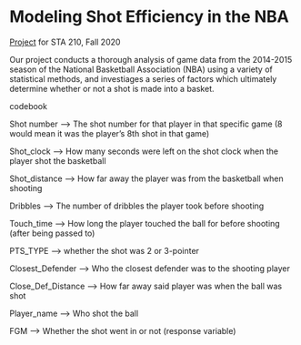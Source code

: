 # Modeling Shot Efficiency in the NBA

[Project](https://sta210-fa20.netlify.app/project/) for STA 210, Fall 2020

Our project conducts a thorough analysis of game data from the 2014-2015 season of the National Basketball Association (NBA) using a variety of statistical methods, and investiages a series of factors which ultimately determine whether or not a shot is made into a basket. 

codebook

Shot number --> The shot number for that player in that specific game (8 would mean it was the player’s 8th shot in that game)

Shot_clock --> How many seconds were left on the shot clock when the player shot the basketball

Shot_distance --> How far away the player was from the basketball when shooting

Dribbles --> The number of dribbles the player took before shooting

Touch_time --> How long the player touched the ball for before shooting (after being passed to)

PTS_TYPE --> whether the shot was 2 or 3-pointer

Closest_Defender --> Who the closest defender was to the shooting player

Close_Def_Distance --> How far away said player was when the ball was shot

Player_name --> Who shot the ball

FGM --> Whether the shot went in or not (response variable)